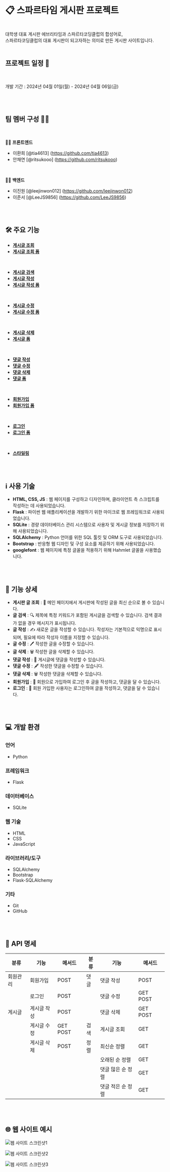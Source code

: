 # 📋 스파르타임 게시판 프로젝트
<br/>
대학생 대표 게시판 에브리타임과 스파르타코딩클럽의 합성어로,
<br/>
스파르타코딩클럽의 대표 게시판이 되고자하는 의미로 만든 게시판 사이트입니다.

<br/>
<br/>

## 프로젝트 일정 📅
<br/>

개발 기간 : 2024년 04월 01일(월) - 2024년 04월 06일(금)

<br/>
<br/>

## 팀 멤버 구성 🧑‍💻

<br/>

👩‍💻 **프론트엔드**

- 이환희 [@tia4613] (https://github.com/tia4613)
- 안채연 [@ritsukooo] (https://github.com/ritsukooo)

<br/>

👨‍💻 **백엔드**

- 이진원 [@leejinwon012] (https://github.com/leejinwon012)
- 이준서 [@LeeJS9856] (https://github.com/LeeJS9856)

<br/>
<br/>


## 🛠️ 주요 기능

- **[게시글 조회](https://github.com/first-project-MessageBoard/project_MessageBoard/blob/master/app.py#L58)**
- **[게시글 조회 폼](https://github.com/first-project-MessageBoard/project_MessageBoard/blob/master/templates/index.html#L1)**

<br/>

- **[게시글 검색](https://github.com/first-project-MessageBoard/project_MessageBoard/blob/master/app.py#L67)**
- **[게시글 작성](https://github.com/first-project-MessageBoard/project_MessageBoard/blob/master/app.py#L85)**
- **[게시글 작성 폼](https://github.com/first-project-MessageBoard/project_MessageBoard/blob/master/templates/writing.html#L75)**

<br/>

- **[게시글 수정](https://github.com/first-project-MessageBoard/project_MessageBoard/blob/master/app.pyy#L169)**
- **[게시글 수정 폼](https://github.com/first-project-MessageBoard/project_MessageBoard/blob/master/templates/index.html#L81)**

<br/>

- **[게시글 삭제](https://github.com/first-project-MessageBoard/project_MessageBoard/blob/master/app.py#L188)**
- **[게시글 폼](https://github.com/first-project-MessageBoard/project_MessageBoard/blob/master/templates/edit.html#L1)**

<br/>

- **[댓글 작성](https://github.com/first-project-MessageBoard/project_MessageBoard/blob/master/app.py#L114)**
- **[댓글 수정](https://github.com/first-project-MessageBoard/project_MessageBoard/blob/master/app.py#L143)**
- **[댓글 삭제](https://github.com/first-project-MessageBoard/project_MessageBoard/blob/master/app.py#L157)**
- **[댓글 폼](https://github.com/first-project-MessageBoard/project_MessageBoard/blob/master/templates/post.html#L92)**

<br/>

- **[회원가입](https://github.com/first-project-MessageBoard/project_MessageBoard/blob/master/app.py#L230)**
- **[회원가입 폼](https://github.com/first-project-MessageBoard/project_MessageBoard/blob/master/templates/submit.html#L1)**

<br/>

- **[로그인](https://github.com/first-project-MessageBoard/project_MessageBoard/blob/master/app.py#L201)**
- **[로그인 폼](https://github.com/first-project-MessageBoard/project_MessageBoard/blob/master/templates/login.html#L1)**

<br/>

- **[스타일링](https://github.com/first-project-MessageBoard/project_MessageBoard/tree/master/static)**

<br/>
<br/>



## ℹ️ 사용 기술

- **HTML, CSS, JS** : 웹 페이지를 구성하고 디자인하며, 클라이언트 측 스크립트를 작성하는 데 사용되었습니다.
- **Flask** : 파이썬 웹 애플리케이션을 개발하기 위한 마이크로 웹 프레임워크로 사용되었습니다.
- **SQLite** : 경량 데이터베이스 관리 시스템으로 사용자 및 게시글 정보를 저장하기 위해 사용되었습니다.
- **SQLAlchemy** : Python 언어를 위한 SQL 툴킷 및 ORM 도구로 사용되었습니다.
- **Bootstrap** : 반응형 웹 디자인 및 구성 요소를 제공하기 위해 사용되었습니다.
- **googlefont** : 웹 페이지에 특정 글꼴을 적용하기 위해 Hahmlet 글꼴을 사용했습니다.

<br/>
<br/>



## 🚀 기능 상세

- **게시판 글 조회** : 📝 메인 페이지에서 게시판에 작성된 글을 최신 순으로 볼 수 있습니다.
- **글 검색** : 🔍 제목에 특정 키워드가 포함된 게시글을 검색할 수 있습니다. 검색 결과가 없을 경우 메시지가 표시됩니다.
- **글 작성** : ✍️ 새로운 글을 작성할 수 있습니다. 작성자는 기본적으로 익명으로 표시되며, 필요에 따라 작성자 이름을 지정할 수 있습니다.
- **글 수정** : 🖊️ 작성한 글을 수정할 수 있습니다.
- **글 삭제** : 🗑️ 작성한 글을 삭제할 수 있습니다.
- **댓글 작성** : 💬 게시글에 댓글을 작성할 수 있습니다.
- **댓글 수정** : 🖋️ 작성한 댓글을 수정할 수 있습니다.
- **댓글 삭제** : 🗑️ 작성한 댓글을 삭제할 수 있습니다.
- **회원가입** : 📝 회원으로 가입하여 로그인 후 글을 작성하고, 댓글을 달 수 있습니다.
- **로그인** : 🔐 회원 가입한 사용자는 로그인하여 글을 작성하고, 댓글을 달 수 있습니다.

<br/>
<br/>


## 💻 개발 환경

### 언어

- Python

### 프레임워크

- Flask

### 데이터베이스

- SQLite

### 웹 기술

- HTML
- CSS
- JavaScript

### 라이브러리/도구

- SQLAlchemy
- Bootstrap
- Flask-SQLAlchemy

### 기타

- Git
- GitHub


<br/>
<br/>

## 🚀 API 명세

| 분류     | 기능            | 메서드 | 분류     | 기능            | 메서드 |
|----------|-----------------|--------|----------|-----------------|--------|
| 회원관리 | 회원가입        | POST   | 댓글     | 댓글 작성       | POST   |
|          | 로그인          | POST   |          | 댓글 수정       | GET POST |
| 게시글   | 게시글 작성     | POST   |          | 댓글 삭제       | GET POST |
|          | 게시글 수정     | GET POST |검색     | 게시글 조회     | GET    |
|          | 게시글 삭제     | POST   | 정렬     | 최신순 정렬     | GET    |
|          |                 |        |          |오래된 순 정렬 | GET    |
|          |                 |        |          |댓글 많은 순 정렬 | GET |
|          |                 |        |          |댓글 적은 순 정렬 | GET |


<br/>
<br/>

## 🌐 웹 사이트 예시

![웹 사이트 스크린샷1](https://github.com/first-project-MessageBoard/project_MessageBoard/blob/image/image_721.png)

![웹 사이트 스크린샷2](https://github.com/first-project-MessageBoard/project_MessageBoard/blob/image/image_722.png)

![웹 사이트 스크린샷3](https://github.com/first-project-MessageBoard/project_MessageBoard/blob/image/image_723.png)








